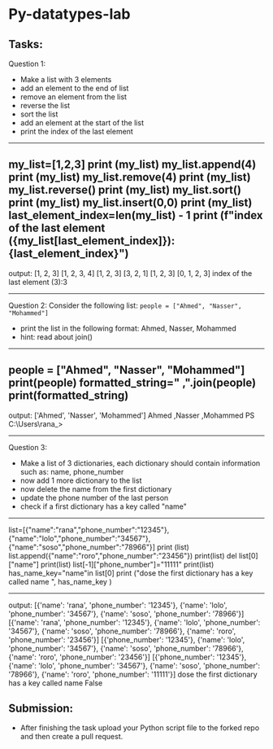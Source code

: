 # Py-datatypes-lab

## Tasks:

Question 1:
- Make a list with 3 elements
- add an element to the end of list
- remove an element from the list
- reverse the list
- sort the list 
- add an element at the start of the list
- print the index of the last element
- ---------------------------------------------------------------------
  my_list=[1,2,3]
print (my_list)
my_list.append(4)
print (my_list)
my_list.remove(4)
print (my_list)
my_list.reverse()
print (my_list)
my_list.sort()
print (my_list)
my_list.insert(0,0)
print (my_list)
last_element_index=len(my_list) - 1
print (f"index of the last element ({my_list[last_element_index]}):{last_element_index}")
-------------------------------------------------------------------------------------------
output:
[1, 2, 3]
[1, 2, 3, 4]
[1, 2, 3]
[3, 2, 1]
[1, 2, 3]
[0, 1, 2, 3]
index of the last element (3):3
___________________________________________________________________________________________________________________________________________________


Question 2:
Consider the following list: ``` people = ["Ahmed", "Nasser", "Mohammed"] ```
- print the list in the following format: Ahmed, Nasser, Mohammed
- hint: read about join()
- -------------------------------------------------------------------------------------
people = ["Ahmed", "Nasser", "Mohammed"]
print(people)
formatted_string=" ,".join(people)
print(formatted_string)
-------------------------------------------------
output:
['Ahmed', 'Nasser', 'Mohammed']
Ahmed ,Nasser ,Mohammed
PS C:\Users\rana_> 
____________________________________________________________________________________________________________________________________________________


Question 3:
- Make a list of 3 dictionaries, each dictionary should contain information such as: name, phone_number
- now add 1 more dictionary to the list 
- now delete the name from the first dictionary
- update the phone number of the last person
- check if a first dictionary has a key called "name"
- ------------------------------------------------------------------------
list=[{"name":"rana","phone_number":"12345"},
      {"name":"lolo","phone_number":"34567"},
      {"name":"soso","phone_number":"78966"}]
print (list)
list.append({"name":"roro","phone_number":"23456"})
print(list)
del list[0]["name"]
print(list)
list[-1]["phone_number"]="11111"
print(list)
has_name_key="name"in list[0]
print ("dose the  first dictionary has a key called name ", has_name_key )

-------------------------------------------------------------------------
output:
[{'name': 'rana', 'phone_number': '12345'}, {'name': 'lolo', 'phone_number': '34567'}, {'name': 'soso', 'phone_number': '78966'}]
[{'name': 'rana', 'phone_number': '12345'}, {'name': 'lolo', 'phone_number': '34567'}, {'name': 'soso', 'phone_number': '78966'}, {'name': 'roro', 'phone_number': '23456'}]
[{'phone_number': '12345'}, {'name': 'lolo', 'phone_number': '34567'}, {'name': 'soso', 'phone_number': '78966'}, {'name': 'roro', 'phone_number': '23456'}]
[{'phone_number': '12345'}, {'name': 'lolo', 'phone_number': '34567'}, {'name': 'soso', 'phone_number': '78966'}, {'name': 'roro', 'phone_number': '11111'}]
dose the  first dictionary has a key called name  False


## Submission:

- After finishing the task upload your Python script file to the forked repo and then create a pull request.
